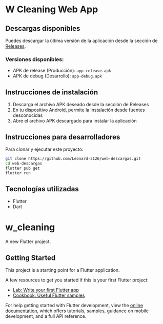 # W Cleaning Web App

## Descargas disponibles

Puedes descargar la última versión de la aplicación desde la sección de [Releases](../../releases).

### Versiones disponibles:
- APK de release (Producción): `app-release.apk`
- APK de debug (Desarrollo): `app-debug.apk`

## Instrucciones de instalación

1. Descarga el archivo APK deseado desde la sección de Releases
2. En tu dispositivo Android, permite la instalación desde fuentes desconocidas
3. Abre el archivo APK descargado para instalar la aplicación

## Instrucciones para desarrolladores

Para clonar y ejecutar este proyecto:

```bash
git clone https://github.com/Leonard-3126/web-descargas.git
cd web-descargas
flutter pub get
flutter run
```

## Tecnologías utilizadas

- Flutter
- Dart

# w_cleaning

A new Flutter project.

## Getting Started

This project is a starting point for a Flutter application.

A few resources to get you started if this is your first Flutter project:

- [Lab: Write your first Flutter app](https://docs.flutter.dev/get-started/codelab)
- [Cookbook: Useful Flutter samples](https://docs.flutter.dev/cookbook)

For help getting started with Flutter development, view the
[online documentation](https://docs.flutter.dev/), which offers tutorials,
samples, guidance on mobile development, and a full API reference.
